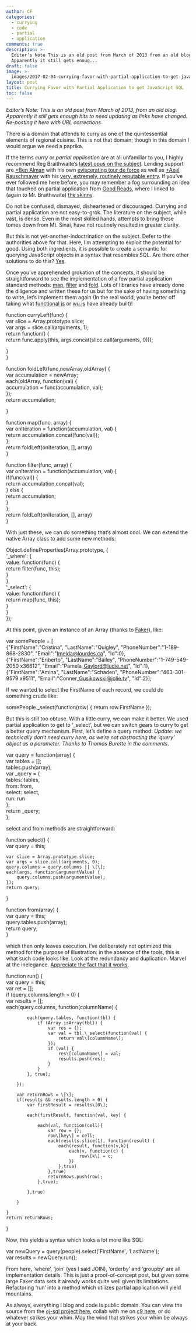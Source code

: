```yaml
---
author: CF
categories:
  - currying
  - code
  - partial
  - application
comments: true
description: >-
  Editor’s Note This is an old post from March of 2013 from an old blog
  Apparently it still gets enoug...
draft: false
image: >-
  images/2017-02-04-currying-favor-with-partial-application-to-get-java-script-sql.jpeg
layout: post
title: Currying Favor with Partial Application to get JavaScript SQL
toc: false
---
```

    
_Editor’s Note: This is an old post from March of 2013, from an old blog. Apparently it still gets enough hits to need updating as links have changed. Re-posting it here with URL corrections._    
    
There is a domain that attends to curry as one of the quintessential elements of regional cuisine. This is not that domain; though in this domain I would argue we need a paprika.    
    
If the terms _curry_ or _partial application_ are at all unfamiliar to you, I highly recommend Reg Braithwaite’s [latest opus on the subject](http://raganwald.com/2013/03/07/currying-and-partial-application.html). Lending support are [+Ben Alman](http://plus.google.com/112487099551149077731) with his own [eviscerating tour de force](http://benalman.com/news/2012/09/partial-application-in-javascript/) as well as [+Axel Rauschmayer](http://plus.google.com/110516491705475800224) with his [very, extremely, routinely reputable entry](http://www.2ality.com/2011/09/currying-vs-part-eval.html). If you’ve ever followed me here before, you may remember a fog surrounding an idea that touched on partial application from [Good Reads](http://hiking.luddites.me/2013/01/good-reads.html), where I linked to (again to Mr. Braithwaite) [the skinny](https://github.com/raganwald/homoiconic/blob/master/2013/01/practical-applications-of-partial-application.md).    
    
Do not be confused, dismayed, disheartened or discouraged. Currying and partial application are not easy-to-grok. The literature on the subject, while vast, is dense. Even in the most skilled hands, attempts to bring these tomes down from Mt. Sinai, have not routinely resulted in greater clarity.    
    
But this is not yet-another-indoctrination on the subject. Defer to the authorities above for that. Here, I’m attempting to exploit the potential for good. Using both ingredients, it is possible to create a semantic for querying JavaScript objects in a syntax that resembles SQL. Are there other solutions to do this? [Yes](https://plus.google.com/108988276571177665337/posts/ahm5G625Vix).    
    
Once you’ve apprehended grokation of the concepts, it should be straightforward to see the implementation of a few partial application standard methods: [map](http://en.wikipedia.org/wiki/Map_%28higher-order_function%29), [filter](http://en.wikipedia.org/wiki/Filter_%28higher-order_function%29) and [fold](http://en.wikipedia.org/wiki/Fold_%28higher-order_function%29). Lots of libraries have already done the diligence and written these for us but for the sake of having something to write, let’s implement them again (In the real world, you’re better off taking what [functional js](http://wiht.link/FunctionalJS) or [wu.js](http://fitzgen.github.com/wu.js) have already built)!    
    
function curryLeft(func) {    
var slice = Array.prototype.slice;    
var args = slice.call(arguments, 1);    
return function() {    
return func.apply(this, args.concat(slice.call(arguments, 0)));    
    
}    
}    
    
function foldLeft(func,newArray,oldArray) {    
var accumulation = newArray;    
each(oldArray, function(val) {    
accumulation = func(accumulation, val);    
});    
return accumulation;    
    
}    
    
function map(func, array) {    
var onIteration = function(accumulation, val) {    
return accumulation.concat(func(val));    
};    
return foldLeft(onIteration, \[\], array)    
}    
    
function filter(func, array) {    
var onIteration = function(accumulation, val) {    
if(func(val)) {    
return accumulation.concat(val);    
} else {    
return accumulation;    
}    
};    
return foldLeft(onIteration, \[\], array)    
}    
    
With just these, we can do something that’s almost cool. We can extend the native Array class to add some new methods:    
    
Object.defineProperties(Array.prototype, {    
'\_where': {    
value: function(func) {    
return filter(func, this);    
}    
},    
'\_select': {    
value: function(func) {    
return map(func, this);    
}    
}    
});    
    
At this point, given an instance of an Array (thanks to [Faker](https://github.com/marak/Faker.js/)), like:    
    
var somePeople = \[    
{"FirstName":"Cristina", "LastName":"Quigley", "PhoneNumber":"1-189-868-2830", "Email":"Imelda@lourdes.ca", "Id":0},    
{"FirstName":"Eriberto", "LastName":"Bailey", "PhoneNumber":"1-749-549-2050 x36612", "Email":"Pamela\_Gaylord@ludie.net", "Id":1},    
{"FirstName":"Amina", "LastName":"Schaden", "PhoneNumber":"463-301-9579 x9511", "Email":"Conner\_Gusikowski@jolie.tv", "Id":2}\];    
    
If we wanted to select the FirstName of each record, we could do something crude like:    
    
somePeople.\_select(function(row) { return row.FirstName });    
    
But this is still too obtuse. With a little curry, we can make it better. We used partial application to get to ‘\_select’, but we can switch gears to curry to get a better query mechanism. First, let’s define a query method: _Update: we technically don’t need curry here, as we’re not abstracting the ‘query’ object as a parameter. Thanks to Thomas Burette in the comments_.    
    
var query = function(array) {    
var tables = \[\];    
tables.push(array);    
var \_query = {    
tables: tables,    
from: from,    
select: select,    
run: run    
};    
return \_query;    
};    
    
select and from methods are straightforward:    
    
function select() {    
var query = this;    
    
    var slice = Array.prototype.slice;    
    var args = slice.call(arguments, 0);    
    query.columns = query.columns || \[\];    
    each(args, function(argumentValue) {    
        query.columns.push(argumentValue);    
    });    
    return query;    
    
}    
    
function from(array) {    
var query = this;    
query.tables.push(array);    
return query;    
}    
    
which then only leaves execution. I’ve deliberately not optimized this method for the purpose of illustration: in the absence of the tools, this is what such code looks like. Look at the redundancy and duplication. Marvel at the inelegance. [Appreciate the fact that it works](http://prog21.dadgum.com/169.html).    
    
function run() {    
var query = this;    
var ret = \[\];    
if (query.columns.length > 0) {    
var results = \[\];    
each(query.columns, function(columnName) {    
    
            each(query.tables, function(tbl) {    
                if (Array.isArray(tbl)) {    
                    var res = {};    
                    var val = tbl.\_select(function(val) {    
                        return val\[columnName\];    
                    });    
                    if (val) {    
                        res\[columnName\] = val;    
                        results.push(res);    
                    }    
                }    
            }, true);    
    
        });    
    
        var returnRows = \[\];    
        if(results && results.length > 0) {    
            var firstResult = results\[0\];    
    
            each(firstResult, function(val, key) {    
    
                each(val, function(cell){    
                    var row = {};    
                    row\[key\] = cell;    
                    each(results.slice(1), function(result) {    
                        each(result, function(v,k){    
                            each(v, function(c) {    
                                row\[k\] = c;    
                            })    
                        },true)    
                    },true)    
                    returnRows.push(row);    
                },true);    
    
            },true)    
    
        }    
    
    }    
    return returnRows;    
    
}    
    
Now, this yields a syntax which looks a lot more like SQL:    
    
var newQuery = query(people).select('FirstName', 'LastName');    
var results = newQuery.run();    
    
From here, ‘where’, ‘join’ (yes I said JOIN), ‘orderby’ and ‘groupby’ are all implementation details. This is just a proof-of-concept post, but given some large Faker data sets it already works quite well given its limitations. Refactoring ‘run’ into a method which utilizes partial application will yield mountains.    
    
As always, everything I blog and code is public domain. You can view the source from the [oj-sql project here](https://github.com/somecallmechief/oj-sql), collab with me on [c9 here](https://c9.io/somecallmechief/oj-sql), or do whatever strikes your whim. May the wind that strikes your whim be always at your back.    
